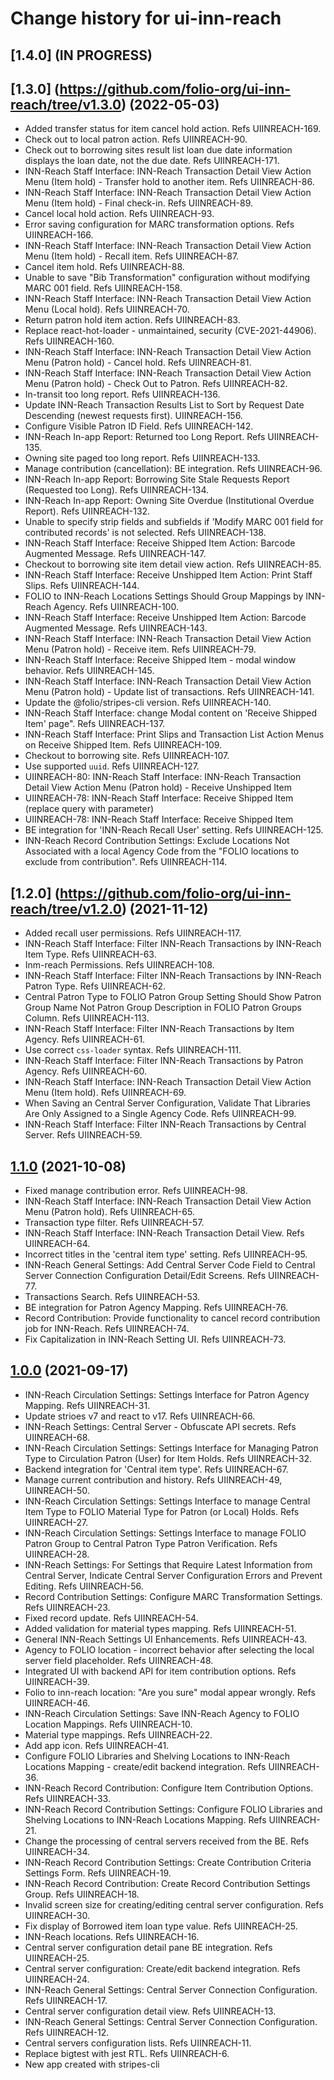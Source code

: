 # Change history for ui-inn-reach
## [1.4.0] (IN PROGRESS)

## [1.3.0] (https://github.com/folio-org/ui-inn-reach/tree/v1.3.0) (2022-05-03)

* Added transfer status for item cancel hold action. Refs UIINREACH-169.
* Check out to local patron action. Refs UIINREACH-90.
* Check out to borrowing sites result list loan due date information displays the loan date, not the due date. Refs UIINREACH-171.
* INN-Reach Staff Interface: INN-Reach Transaction Detail View Action Menu (Item hold) - Transfer hold to another item. Refs UIINREACH-86.
* INN-Reach Staff Interface: INN-Reach Transaction Detail View Action Menu (Item hold) - Final check-in. Refs UIINREACH-89.
* Cancel local hold action. Refs UIINREACH-93.
* Error saving configuration for MARC transformation options. Refs UIINREACH-166.
* INN-Reach Staff Interface: INN-Reach Transaction Detail View Action Menu (Item hold) - Recall item. Refs UIINREACH-87.
* Cancel item hold. Refs UIINREACH-88.
* Unable to save "Bib Transformation" configuration without modifying MARC 001 field. Refs UIINREACH-158.
* INN-Reach Staff Interface: INN-Reach Transaction Detail View Action Menu (Local hold). Refs UIINREACH-70.
* Return patron hold item action. Refs UIINREACH-83.
* Replace react-hot-loader - unmaintained, security (CVE-2021-44906). Refs UIINREACH-160.
* INN-Reach Staff Interface: INN-Reach Transaction Detail View Action Menu (Patron hold) - Cancel hold. Refs UIINREACH-81.
* INN-Reach Staff Interface: INN-Reach Transaction Detail View Action Menu (Patron hold) - Check Out to Patron. Refs UIINREACH-82.
* In-transit too long report. Refs UIINREACH-136.
* Update INN-Reach Transaction Results List to Sort by Request Date Descending (newest requests first). UIINREACH-156.
* Configure Visible Patron ID Field. Refs UIINREACH-142.
* INN-Reach In-app Report: Returned too Long Report. Refs UIINREACH-135.
* Owning site paged too long report. Refs UIINREACH-133.
* Manage contribution (cancellation): BE integration. Refs UIINREACH-96.
* INN-Reach In-app Report: Borrowing Site Stale Requests Report (Requested too Long). Refs UIINREACH-134.
* INN-Reach In-app Report: Owning Site Overdue (Institutional Overdue Report). Refs UIINREACH-132.
* Unable to specify strip fields and subfields if 'Modify MARC 001 field for contributed records' is not selected. Refs UIINREACH-138.
* INN-Reach Staff Interface: Receive Shipped Item Action: Barcode Augmented Message. Refs UIINREACH-147.
* Checkout to borrowing site item detail view action. Refs UIINREACH-85.
* INN-Reach Staff Interface: Receive Unshipped Item Action: Print Staff Slips. Refs UIINREACH-144.
* FOLIO to INN-Reach Locations Settings Should Group Mappings by INN-Reach Agency. Refs UIINREACH-100.
* INN-Reach Staff Interface: Receive Unshipped Item Action: Barcode Augmented Message. Refs UIINREACH-143.
* INN-Reach Staff Interface: INN-Reach Transaction Detail View Action Menu (Patron hold) - Receive item. Refs UIINREACH-79.
* INN-Reach Staff Interface: Receive Shipped Item - modal window behavior. Refs UIINREACH-145.
* INN-Reach Staff Interface: INN-Reach Transaction Detail View Action Menu (Patron hold) - Update list of transactions. Refs UIINREACH-141.
* Update the @folio/stripes-cli version. Refs UIINREACH-140.
* INN-Reach Staff Interface: change Modal content on 'Receive Shipped Item' page". Refs UIINREACH-137.
* INN-Reach Staff Interface: Print Slips and Transaction List Action Menus on Receive Shipped Item. Refs UIINREACH-109.
* Checkout to borrowing site. Refs UIINREACH-107.
* Use supported `uuid`. Refs UIINREACH-127.
* UIINREACH-80: INN-Reach Staff Interface: INN-Reach Transaction Detail View Action Menu (Patron hold) - Receive Unshipped Item 
* UIINREACH-78: INN-Reach Staff Interface: Receive Shipped Item (replace query with parameter)
* UIINREACH-78: INN-Reach Staff Interface: Receive Shipped Item
* BE integration for 'INN-Reach Recall User' setting. Refs UIINREACH-125.
* INN-Reach Record Contribution Settings: Exclude Locations Not Associated with a local Agency Code from the "FOLIO locations to exclude from contribution". Refs UIINREACH-114.

## [1.2.0] (https://github.com/folio-org/ui-inn-reach/tree/v1.2.0) (2021-11-12)

* Added recall user permissions. Refs UIINREACH-117.
* INN-Reach Staff Interface: Filter INN-Reach Transactions by INN-Reach Item Type. Refs UIINREACH-63.
* Inm-reach Permissions. Refs UIINREACH-108.
* INN-Reach Staff Interface: Filter INN-Reach Transactions by INN-Reach Patron Type. Refs UIINREACH-62.
* Central Patron Type to FOLIO Patron Group Setting Should Show Patron Group Name Not Patron Group Description in FOLIO Patron Groups Column. Refs UIINREACH-113.
* INN-Reach Staff Interface: Filter INN-Reach Transactions by Item Agency. Refs UIINREACH-61.
* Use correct `css-loader` syntax. Refs UIINREACH-111.
* INN-Reach Staff Interface: Filter INN-Reach Transactions by Patron Agency. Refs UIINREACH-60.
* INN-Reach Staff Interface: INN-Reach Transaction Detail View Action Menu (Item hold). Refs UIINREACH-69.
* When Saving an Central Server Configuration, Validate That Libraries Are Only Assigned to a Single Agency Code. Refs UIINREACH-99.
* INN-Reach Staff Interface: Filter INN-Reach Transactions by Central Server. Refs UIINREACH-59.

## [1.1.0](https://github.com/folio-org/ui-inn-reach/tree/v1.1.0) (2021-10-08)

* Fixed manage contribution error. Refs UIINREACH-98.
* INN-Reach Staff Interface: INN-Reach Transaction Detail View Action Menu (Patron hold). Refs UIINREACH-65.
* Transaction type filter. Refs UIINREACH-57.
* INN-Reach Staff Interface: INN-Reach Transaction Detail View. Refs UIINREACH-64.
* Incorrect titles in the 'central item type' setting. Refs UIINREACH-95.
* INN-Reach General Settings: Add Central Server Code Field to Central Server Connection Configuration Detail/Edit Screens. Refs UIINREACH-77.
* Transactions Search. Refs UIINREACH-53.
* BE integration for Patron Agency Mapping. Refs UIINREACH-76.
* Record Contribution: Provide functionality to cancel record contribution job for INN-Reach. Refs UIINREACH-74.
* Fix Capitalization in INN-Reach Setting UI. Refs UIINREACH-73.

## [1.0.0](https://github.com/folio-org/ui-inn-reach/tree/v1.0.0) (2021-09-17)

* INN-Reach Circulation Settings: Settings Interface for Patron Agency Mapping. Refs UIINREACH-31.
* Update strioes v7 and react to v17. Refs UIINREACH-66.
* INN-Reach Settings: Central Server - Obfuscate API secrets. Refs UIINREACH-68.
* INN-Reach Circulation Settings: Settings Interface for Managing Patron Type to Circulation Patron (User) for Item Holds. Refs UIINREACH-32.
* Backend integration for 'Central item type'. Refs UIINREACH-67.
* Manage current contribution and history. Refs UIINREACH-49, UIINREACH-50.
* INN-Reach Circulation Settings: Settings Interface to manage Central Item Type to FOLIO Material Type for Patron (or Local) Holds. Refs UIINREACH-27.
* INN-Reach Circulation Settings: Settings Interface to manage FOLIO Patron Group to Central Patron Type Patron Verification. Refs UIINREACH-28.
* INN-Reach Settings: For Settings that Require Latest Information from Central Server, Indicate Central Server Configuration Errors and Prevent Editing. Refs UIINREACH-56.
* Record Contribution Settings: Configure MARC Transformation Settings. Refs UIINREACH-23.
* Fixed record update. Refs UIINREACH-54.
* Added validation for material types mapping. Refs UIINREACH-51.
* General INN-Reach Settings UI Enhancements. Refs UIINREACH-43.
* Agency to FOLIO location - incorrect behavior after selecting the local server field placeholder. Refs UIINREACH-48.
* Integrated UI with backend API for item contribution options. Refs UIINREACH-39.
* Folio to inn-reach location: "Are you sure" modal appear wrongly. Refs UIINREACH-46.
* INN-Reach Circulation Settings: Save INN-Reach Agency to FOLIO Location Mappings. Refs UIINREACH-10.
* Material type mappings. Refs UIINREACH-22.
* Add app icon. Refs UIINREACH-41.
* Configure FOLIO Libraries and Shelving Locations to INN-Reach Locations Mapping - create/edit backend integration. Refs UIINREACH-36.
* INN-Reach Record Contribution: Configure Item Contribution Options. Refs UIINREACH-33.
* INN-Reach Record Contribution Settings: Configure FOLIO Libraries and Shelving Locations to INN-Reach Locations Mapping. Refs UIINREACH-21.
* Change the processing of central servers received from the BE. Refs UIINREACH-34.
* INN-Reach Record Contribution Settings: Create Contribution Criteria Settings Form. Refs UIINREACH-19.
* INN-Reach Record Contribution: Create Record Contribution Settings Group. Refs UIINREACH-18.
* Invalid screen size for creating/editing central server configuration. Refs UIINREACH-30.
* Fix display of Borrowed item loan type value. Refs UIINREACH-25.
* INN-Reach locations. Refs UIINREACH-16.
* Central server configuration detail pane BE integration. Refs UIINREACH-25.
* Central server configuration: Create/edit backend integration. Refs UIINREACH-24.
* INN-Reach General Settings: Central Server Connection Configuration. Refs UIINREACH-17.
* Central server configuration detail view. Refs UIINREACH-13.
* INN-Reach General Settings: Central Server Connection Configuration. Refs UIINREACH-12.
* Central servers configuration lists. Refs UIINREACH-11.
* Replace bigtest with jest RTL. Refs UIINREACH-6.
* New app created with stripes-cli
